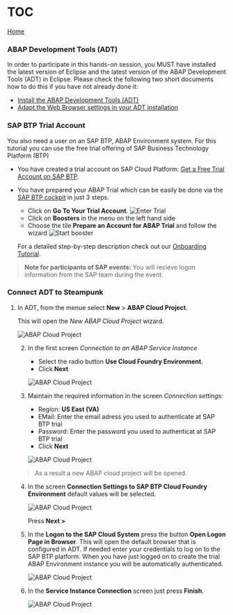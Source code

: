 # TOC
[Home](../../readme.md#exercises)  
### ABAP Development Tools (ADT)
In order to participate in this hands-on session, you MUST have installed the latest version of Eclipse and the latest version of the ABAP Development Tools (ADT) in Eclipse. Please check the following two short documents how to do this if you have not already done it:     
   - [Install the ABAP Development Tools (ADT)](https://github.com/SAP-samples/abap-platform-rap-workshops/blob/main/requirements_rap_workshops.md#3-install-the-abap-development-tools-adt)  
   - [Adapt the Web Browser settings in your ADT installation](https://github.com/SAP-samples/abap-platform-rap-workshops/blob/main/requirements_rap_workshops.md#4-adapt-the-web-browser-settings-in-your-adt-installation)  

### SAP BTP Trial Account

You also need a user on an SAP BTP, ABAP Environment system. For this tutorial you can use the free trial offering of SAP Business Technology Platform (BTP) 

- You have created a trial account on SAP Cloud Platform: [Get a Free Trial Account on SAP BTP](https://developers.sap.com/tutorials/hcp-create-trial-account.html).
- You have prepared your ABAP Trial which can be easily be done via the [SAP BTP cockpit](https://cockpit.hanatrial.ondemand.com) in just 3 steps.
                                                                                           
  - Click on **Go To Your Trial Account**.
  ![Enter Trial](images/intro_0000.png)
  - Click on **Boosters** in the menu on the left hand side
  - Choose the tile **Prepare an Account for ABAP Trial** and follow the wizard
  ![Start booster](images/intro_0010.png)

  For a detailed step-by-step description check out our [Onboarding Tutorial](https://help.sap.com/viewer/65de2977205c403bbc107264b8eccf4b/Cloud/en-US/720c423ef1a8498ab690cf0e5512ba50.html#loio720c423ef1a8498ab690cf0e5512ba50__Create_ABAP_Trial_Instance).

> **Note for participants of SAP events:** You will recieve logon information from the SAP team during the event. 

### Connect ADT to Steampunk

1. In ADT, from the menue select **New** > **ABAP Cloud Project**. 

      This will open the *New ABAP Cloud Project* wizard.  
 
      ![ABAP Cloud Project](images/connect_adt_0000.png)
   
   2. In the first screen *Connection to an ABAP Service Instance* 
       - Select the radio button **Use Cloud Foundry Environment**.   
       - Click **Next**   
 
      ![ABAP Cloud Project](images/connect_adt_0005.png)
   
   3. Maintain the required information in the screen *Connection settings*:  
       - Region: **US East (VA)** 
       - EMail: Enter the email adress you used to authenticate at SAP BTP trial  
       - Password: Enter the password you used to authenticat at SAP BTP trial 
       - Click **Next**
     
 
      ![ABAP Cloud Project](images/connect_adt_0010.png)   
 
 
   > As a result a new ABAP cloud project will be opened.
 
 
 
   4. In the screen **Connection Settings to SAP BTP Cloud Foundry Environment** default values will be selected.   
 
 
      ![ABAP Cloud Project](images/connect_adt_0020.png)  
 
 
       Press **Next >**
 
   5. In the **Logon to the SAP Cloud System**  press the button **Open Logon Page in Browser**. This will open the default browser that is configured in ADT. If needed enter your credentials to log on to the SAP BTP platform. When you have just logged on to create the trial ABAP Environment instance you will be automatically authenticated.  
 
 
        ![ABAP Cloud Project](images/connect_adt_0030.png)  
 
 
   6. In the **Service Instance Connection** screen just press **Finish**. 
 
 
        ![ABAP Cloud Project](images/connect_adt_0040.png)  
 
